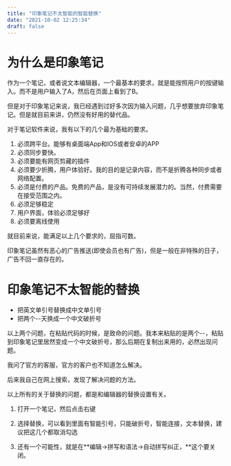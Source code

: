 ```yaml
---
title: "印象笔记不太智能的智能替换"
date: "2021-10-02 12:25:34"
draft: false
---
```


# 为什么是印象笔记

作为一个笔记，或者说文本编辑器，一个最基本的要求，就是能按照用户的按键输入。而不是用户输入了A，然后在页面上看到了B。

但是对于印象笔记来说，我已经遇到过好多次因为输入问题，几乎想要放弃印象笔记。但是就目前来讲，仍然没有好用的替代品。

对于笔记软件来说，我有以下的几个最为基础的要求。

1. 必须跨平台。能够有桌面端App和IOS或者安卓的APP
2. 必须同步要快。
3. 必须要能有网页剪藏的插件
4. 必须要少折腾，用户体验好。我的目的是记录内容，而不是折腾各种同步或者网络配置。
5. 必须是付费的产品。免费的产品，是没有可持续发展潜力的。当然，付费需要在接受范围之内。
6. 必须足够稳定
7. 用户界面，体验必须足够好
8. 必须要离线使用

就目前来说，能满足以上几个要求的，屈指可数。

印象笔记虽然有恶心的广告推送(即使会员也有广告)，但是一般在非特殊的日子，广告不回一直存在的。


# 印象笔记不太智能的替换

- 把英文单引号替换成中文单引号
- 把两个--天换成一个中文破折号

以上两个问题，在粘贴代码的时候，是致命的问题。我本来粘贴的是两个--，粘贴到印象笔记里居然变成一个中文破折号，那么后期在复制出来用的，必然出现问题。

我问了官方的客服，官方的客户也不知道怎么解决。

后来我自己在网上搜索，发现了解决问题的方法。

以上所有的关于替换的问题，都是和编辑器的替换设置有关。

1. 打开一个笔记，然后点击右键
2. 选择替换，可以看到里面有智能引号，只能破折号，智能连接，文本替换，建议把这几个都取消勾选


3. 还有一个可能性，就是在**编辑->拼写和语法->自动拼写纠正，**这个要关闭。